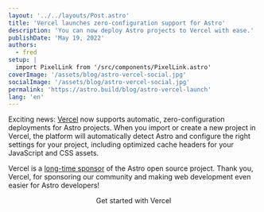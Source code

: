 ```yaml
---
layout: '../../layouts/Post.astro'
title: 'Vercel launches zero-configuration support for Astro'
description: 'You can now deploy Astro projects to Vercel with ease.'
publishDate: 'May 19, 2022'
authors: 
  - fred
setup: |
  import PixelLink from '/src/components/PixelLink.astro'
coverImage: '/assets/blog/astro-vercel-social.jpg'
socialImage: '/assets/blog/astro-vercel-social.jpg'
permalink: 'https://astro.build/blog/astro-vercel-launch'
lang: 'en'
---
```


Exciting news: [Vercel](https://vercel.com/) now supports automatic, zero-configuration deployments for Astro projects. When you import or create a new project in Vercel, the platform will automatically detect Astro and configure the right settings for your project, including optimized cache headers for your JavaScript and CSS assets.

Vercel is a [long-time sponsor](https://astro.build/#sponsors) of the Astro open source project. Thank you, Vercel, for sponsoring our community and making web development even easier for Astro developers!

<div style="
    display: flex;
    justify-content: center;
    flex-direction: column;
    align-items: center;">
  <PixelLink href="https://vercel.com/new/templates">Get started with Vercel</PixelLink>
</div>

